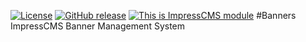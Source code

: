 [![License](https://img.shields.io/github/license/ImpressCMS/impresscms-module-banners.svg?maxAge=2592000)](License.txt) 
	[![GitHub release](https://img.shields.io/github/release/ImpressCMS/impresscms-module-banners.svg?maxAge=2592000)](https://github.com/ImpressCMS/impresscms-module-banners/releases) 
		[![This is ImpressCMS module](https://img.shields.io/badge/ImpressCMS-module-F3AC03.svg?maxAge=2592000)](http://impresscms.org)
#Banners
ImpressCMS Banner Management System
